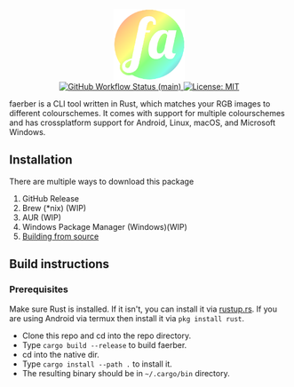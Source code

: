 <div style="text-align: center;">
  <img src="assets/logo.png" style="width: 8rem;"/>
</div>

<div style="text-align: center;">
  <a href="https://github.com/farbenfroh/faerber/actions/workflows/ci.yaml">
    <img alt="GitHub Workflow Status (main)" src="https://img.shields.io/github/workflow/status/farbenfroh/faerber/ci.yaml/main?color=a6e3a1&style=flat-square">
  </a>
  <a href="LICENSE">
    <img alt="License: MIT" src="https://img.shields.io/github/license/farbenfroh/faerber?color=a6e3a1&style=flat-square">
  </a>
</div>

faerber is a CLI tool written in Rust, which matches your RGB images to different colourschemes.
It comes with support for multiple colourschemes and has crossplatform support for Android, Linux, macOS, and Microsoft Windows.

## Installation

There are multiple ways to download this package

1. GitHub Release
2. Brew (\*nix) (WIP)
3. AUR (WIP)
4. Windows Package Manager (Windows)(WIP)
5. [Building from source](#Build-instructions)

## Build instructions

### **Prerequisites**

Make sure Rust is installed. If it isn't, you can install it via [rustup.rs](https://rustup.rs).
If you are using Android via termux then install it via `pkg install rust`.

- Clone this repo and cd into the repo directory.
- Type `cargo build --release` to build faerber.
- cd into the native dir.
- Type `cargo install --path .` to install it.
- The resulting binary should be in `~/.cargo/bin` directory.
